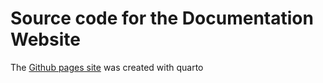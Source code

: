 # Source code for the Documentation Website
The [Github pages site](https://brodiejt.github.io/VCU-CCI-Neural-Networks-for-SDRs-on-FPGA/) was created with quarto 